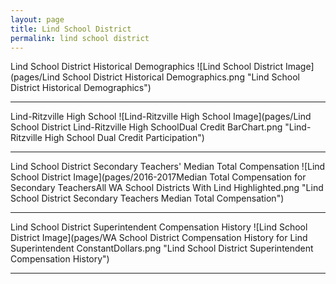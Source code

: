 ```yaml
---
layout: page
title: Lind School District
permalink: lind school district
---
```



Lind School District Historical Demographics
![Lind School District Image](pages/Lind School District Historical Demographics.png "Lind School District Historical Demographics")

___

Lind-Ritzville High School
![Lind-Ritzville High School Image](pages/Lind School District Lind-Ritzville High SchoolDual Credit BarChart.png "Lind-Ritzville High School Dual Credit Participation")

___

Lind School District Secondary Teachers' Median Total Compensation
![Lind School District Image](pages/2016-2017Median Total Compensation for Secondary TeachersAll WA School Districts With Lind Highlighted.png "Lind School District Secondary Teachers Median Total Compensation")

___

Lind School District Superintendent Compensation History
![Lind School District Image](pages/WA School District Compensation History for Lind Superintendent ConstantDollars.png "Lind School District Superintendent Compensation History")

___

